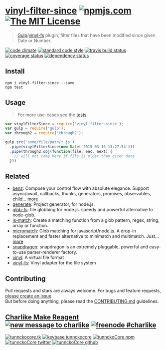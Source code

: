 # [vinyl-filter-since][author-www-url] [![npmjs.com][npmjs-img]][npmjs-url] [![The MIT License][license-img]][license-url] 

> [Gulp](https://github.com/gulpjs/gulp)/[vinyl-fs](https://github.com/wearefractal/vinyl-fs) plugin, filter files that have been modified since given Date or Number.

[![code climate][codeclimate-img]][codeclimate-url] [![standard code style][standard-img]][standard-url] [![travis build status][travis-img]][travis-url] [![coverage status][coveralls-img]][coveralls-url] [![dependency status][david-img]][david-url]


## Install
```
npm i vinyl-filter-since --save
npm test
```


## Usage
> For more use-cases see the [tests](./test.js)

```js
var vinylFilterSince = require('vinyl-filter-since');
var gulp = require('gulp');
var through2 = require('through2');

gulp.src('some/file/path/*.js')
  .pipe(vinylFilterSince(new Date('2015-03-16 13:27:54')))
  .pipe(through2.obj(function(file, enc, next) {
    // will not come here if file is older than given date
  }))
```


## Related
- [benz](https://github.com/tunnckocore/benz): Compose your control flow with absolute elegance. Support async/await, callbacks, thunks, generators, promises, observables, child… [more](https://github.com/tunnckocore/benz)
- [generate](https://github.com/generate/generate): Project generator, for node.js.
- [glob-fs](https://github.com/jonschlinkert/glob-fs): file globbing for node.js. speedy and powerful alternative to node-glob.
- [is-match](https://github.com/jonschlinkert/is-match): Create a matching function from a glob pattern, regex, string, array or function.
- [micromatch](https://github.com/jonschlinkert/micromatch): Glob matching for javascript/node.js. A drop-in replacement and faster alternative to minimatch and multimatch. Just… [more](https://github.com/jonschlinkert/micromatch)
- [snapdragon](https://github.com/jonschlinkert/snapdragon): snapdragon is an extremely pluggable, powerful and easy-to-use parser-renderer factory.
- [vinyl](http://github.com/wearefractal/vinyl): A virtual file format
- [vinyl-fs](http://github.com/wearefractal/vinyl-fs): Vinyl adapter for the file system


## Contributing
Pull requests and stars are always welcome. For bugs and feature requests, [please create an issue](https://github.com/tunnckoCore/vinyl-filter-since/issues/new).  
But before doing anything, please read the [CONTRIBUTING.md](./CONTRIBUTING.md) guidelines.


## [Charlike Make Reagent](http://j.mp/1stW47C) [![new message to charlike][new-message-img]][new-message-url] [![freenode #charlike][freenode-img]][freenode-url]

[![tunnckocore.tk][author-www-img]][author-www-url] [![keybase tunnckocore][keybase-img]][keybase-url] [![tunnckoCore npm][author-npm-img]][author-npm-url] [![tunnckoCore twitter][author-twitter-img]][author-twitter-url] [![tunnckoCore github][author-github-img]][author-github-url]


[npmjs-url]: https://www.npmjs.com/package/vinyl-filter-since
[npmjs-img]: https://img.shields.io/npm/v/vinyl-filter-since.svg?label=vinyl-filter-since

[license-url]: https://github.com/tunnckoCore/vinyl-filter-since/blob/master/LICENSE.md
[license-img]: https://img.shields.io/badge/license-MIT-blue.svg


[codeclimate-url]: https://codeclimate.com/github/tunnckoCore/vinyl-filter-since
[codeclimate-img]: https://img.shields.io/codeclimate/github/tunnckoCore/vinyl-filter-since.svg

[travis-url]: https://travis-ci.org/tunnckoCore/vinyl-filter-since
[travis-img]: https://img.shields.io/travis/tunnckoCore/vinyl-filter-since.svg

[coveralls-url]: https://coveralls.io/r/tunnckoCore/vinyl-filter-since
[coveralls-img]: https://img.shields.io/coveralls/tunnckoCore/vinyl-filter-since.svg

[david-url]: https://david-dm.org/tunnckoCore/vinyl-filter-since
[david-img]: https://img.shields.io/david/tunnckoCore/vinyl-filter-since.svg

[standard-url]: https://github.com/feross/standard
[standard-img]: https://img.shields.io/badge/code%20style-standard-brightgreen.svg


[author-www-url]: http://www.tunnckocore.tk
[author-www-img]: https://img.shields.io/badge/www-tunnckocore.tk-fe7d37.svg

[keybase-url]: https://keybase.io/tunnckocore
[keybase-img]: https://img.shields.io/badge/keybase-tunnckocore-8a7967.svg

[author-npm-url]: https://www.npmjs.com/~tunnckocore
[author-npm-img]: https://img.shields.io/badge/npm-~tunnckocore-cb3837.svg

[author-twitter-url]: https://twitter.com/tunnckoCore
[author-twitter-img]: https://img.shields.io/badge/twitter-@tunnckoCore-55acee.svg

[author-github-url]: https://github.com/tunnckoCore
[author-github-img]: https://img.shields.io/badge/github-@tunnckoCore-4183c4.svg

[freenode-url]: http://webchat.freenode.net/?channels=charlike
[freenode-img]: https://img.shields.io/badge/freenode-%23charlike-5654a4.svg

[new-message-url]: https://github.com/tunnckoCore/messages
[new-message-img]: https://img.shields.io/badge/send%20me-message-green.svg
